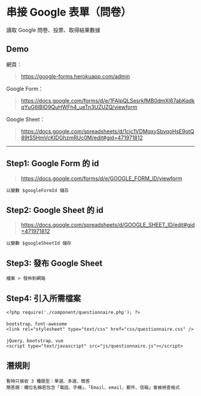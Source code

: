 # 串接 Google 表單（問卷）

讀取 Google 問卷、投票、取得結果數據

## Demo  
網頁：
> https://google-forms.herokuapp.com/admin  

Google Form：
> https://docs.google.com/forms/d/e/1FAIpQLSesrkfMB0dmXl67abKqdkqYuG6lBID9QuHWFh4_ueTn3UZUZQ/viewform   

Google Sheet：
> https://docs.google.com/spreadsheets/d/1cjc1VDMqxySbvqoHsE9otQ89tS5HmVcKIDGhzmRUc0M/edit#gid=471971812

----------

## Step1: Google Form 的 id
> https://docs.google.com/forms/d/e/GOOGLE_FORM_ID/viewform
    
    以變數 $googleFormId 儲存

## Step2: Google Sheet 的 id
> https://docs.google.com/spreadsheets/d/GOOGLE_SHEET_ID/edit#gid=471971812
    
    以變數 $googleSheetId 儲存

## Step3: 發布 Google Sheet
    檔案 > 發佈到網路

## Step4: 引入所需檔案    
    <?php require('./component/questionnaire.php'); ?>
    
    bootstrap、font-awesome
    <link rel="stylesheet" type="text/css" href="css/questionnaire.css" />

    jQuery、bootstrap、vue
    <script type="text/javascript" src="js/questionnaire.js"></script>

## 潛規則
    暫時只接收 3 種題型：單選、多選、簡答
    簡答題：欄位名稱若包含「電話、手機」、「Email、email、郵件、信箱」會被檢查格式


